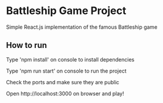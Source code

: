 # Battleship Game Project

Simple React.js implementation of the famous Battleship game

## How to run

Type 'npm install' on console to install dependencies

Type 'npm run start' on console to run the project

Check the ports and make sure they are public

Open http://localhost:3000 on browser and play!
